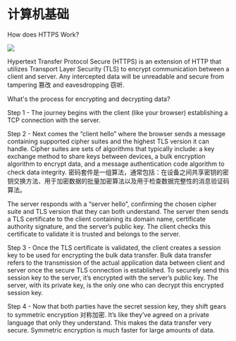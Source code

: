# 计算机基础


How does HTTPS Work?

<img src="images/https.jpeg" />

Hypertext Transfer Protocol Secure (HTTPS) is an extension of HTTP that utilizes Transport Layer Security (TLS) to encrypt communication between a client and server.  Any intercepted data will be unreadable and secure from tampering 篡改 and eavesdropping 窃听.

What's the process for encrypting and decrypting data?

Step 1 - The journey begins with the client (like your browser) establishing a TCP connection with the server.

Step 2 - Next comes the “client hello” where the browser sends a message containing supported cipher suites and the highest TLS version it can handle. Cipher suites are sets of algorithms that typically include: a key exchange method to share keys between devices, a bulk encryption algorithm to encrypt data, and a message authentication code algorithm to check data integrity. 密码套件是一组算法，通常包括：在设备之间共享密钥的密钥交换方法、用于加密数据的批量加密算法以及用于检查数据完整性的消息验证码算法。

The server responds with a “server hello”, confirming the chosen cipher suite and TLS version that they can both understand. The server then sends a TLS certificate to the client containing its domain name, certificate authority signature, and the server’s public key. The client checks this certificate to validate it is trusted and belongs to the server.

Step 3 - Once the TLS certificate is validated, the client creates a session key to be used for encrypting the bulk data transfer. Bulk data transfer refers to the transmission of the actual application data between client and server once the secure TLS connection is established. To securely send this session key to the server, it’s encrypted with the server’s public key. The server, with its private key, is the only one who can decrypt this encrypted session key.

Step 4 - Now that both parties have the secret session key, they shift gears to symmetric encryption 对称加密. It’s like they’ve agreed on a private language that only they understand. This makes the data transfer very secure. Symmetric encryption is much faster for large amounts of data.






